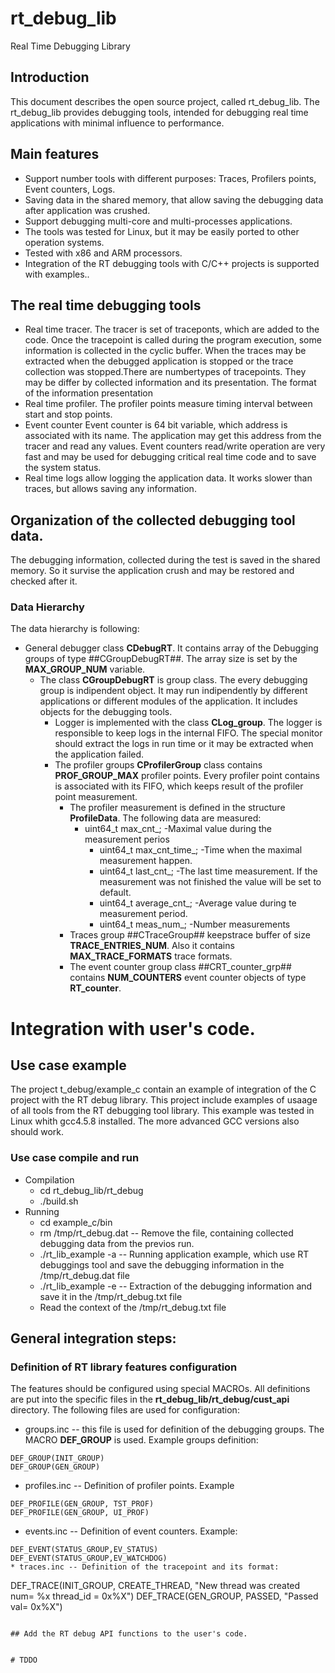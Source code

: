 # rt_debug_lib
Real Time Debugging Library

## Introduction
This document describes the open source project, called rt_debug_lib. The rt_debug_lib provides debugging tools, intended for debugging real time applications with minimal influence to performance. 

## Main features
* Support number tools with different purposes: Traces, Profilers points, Event counters, Logs.
* Saving data in the shared memory, that allow saving the debugging data after application was crushed.
* Support debugging multi-core and multi-processes applications.
* The tools was tested for Linux, but it may be easily ported to other operation systems.
* Tested with x86 and ARM processors.
* Integration of the RT debugging tools with C/C++ projects is supported with examples..  

## The real time debugging tools
* Real time tracer. The tracer is set of traceponts, which are added to the code. Once the tracepoint is called during the program execution, some information is collected in the cyclic buffer. When the traces may be extracted when the debugged application is stopped or the trace collection was stopped.There are numbertypes of tracepoints. They may be differ by collected information and its presentation. The format of the information presentation 
* Real time profiler. The profiler points measure timing interval between start and stop points.
* Event counter Event counter is 64 bit variable, which address is associated with its name. The application may get this address from the tracer and read any values. Event counters read/write operation are very fast and may be used for debugging critical real time code and to save the system status.
* Real time logs allow logging the application data. It works slower than traces, but allows saving any information.

## Organization of the collected debugging tool data.
The debugging information, collected during the test is saved in the shared memory. So it survise the application crush and may be restored and checked after it.
### Data Hierarchy
The data hierarchy is following:
* General debugger class **CDebugRT**. It contains array of the Debugging groups of type ##CGroupDebugRT##. The array size is set by the **MAX_GROUP_NUM** variable.
  * The class **CGroupDebugRT** is group class. The every debugging group is indipendent object. It may run indipendently by different applications or different modules of the application. It includes objects for the debugging tools.
    * Logger is implemented with the class **CLog_group**. The logger is responsible to keep logs in the internal FIFO. The special monitor should extract the logs in run time or it may be extracted when the application failed.
    * The profiler groups **CProfilerGroup** class contains **PROF_GROUP_MAX** profiler points. Every profiler point contains is associated with its FIFO, which keeps result of the profiler point measurement.
      * The profiler measurement is defined in the structure **ProfileData**. The following data are measured:
        * uint64_t max_cnt_;        -Maximal value during the measurement perios
	      * uint64_t max_cnt_time_;   -Time when the maximal measurement happen.
	      * uint64_t last_cnt_;       -The last time measurement. If the measurement was not finished the value will be set  to default.
	      * uint64_t average_cnt_;    -Average value during te measurement period.
	      * uint64_t meas_num_;       -Number measurements
      * Traces group ##CTraceGroup## keepstrace buffer of size **TRACE_ENTRIES_NUM**. Also it contains **MAX_TRACE_FORMATS** trace formats.
      * The event counter group class ##CRT_counter_grp## contains **NUM_COUNTERS** event counter objects of type **RT_counter**.

# Integration with user's code.
## Use case example
The project t_debug/example_c contain an example of integration of the C project with the RT debug library. This project include examples of usaage of all tools from the RT debugging tool library. This example was tested in Linux whith gcc4.5.8 installed. The more advanced GCC versions also should work.
### Use case compile and run
* Compilation
  * cd rt_debug_lib/rt_debug
  * ./build.sh
* Running
  * cd example_c/bin
  * rm /tmp/rt_debug.dat  -- Remove the file, containing collected debugging data from the previos run.
  *  ./rt_lib_example -a  -- Running application example, which use RT debuggings tool and save the debugging information in the /tmp/rt_debug.dat file
  *  ./rt_lib_example -e  -- Extraction of the debugging information and save it in the /tmp/rt_debug.txt file
  *  Read the context of the /tmp/rt_debug.txt file  

## General integration steps:
### Definition of RT library features configuration
The features should be configured using special MACROs. All definitions are put into the specific files in the **rt_debug_lib/rt_debug/cust_api** directory. The following files are used for configuration:
* groups.inc -- this file is used for definition of the debugging groups. The MACRO **DEF_GROUP** is used. Example groups definition:
```
DEF_GROUP(INIT_GROUP)
DEF_GROUP(GEN_GROUP)
```
* profiles.inc -- Definition of profiler points. Example
```
DEF_PROFILE(GEN_GROUP, TST_PROF)
DEF_PROFILE(GEN_GROUP, UI_PROF)
```
* events.inc -- Definition of event counters. Example:
```
DEF_EVENT(STATUS_GROUP,EV_STATUS)
DEF_EVENT(STATUS_GROUP,EV_WATCHDOG)
* traces.inc -- Definition of the tracepoint and its format:
```
DEF_TRACE(INIT_GROUP, CREATE_THREAD, "New thread was created num= %x thread_id = 0x%X")
DEF_TRACE(GEN_GROUP, PASSED, "Passed val= 0x%X")
```

## Add the RT debug API functions to the user's code.


# TDDO
